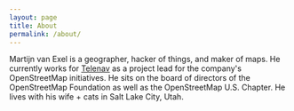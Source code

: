 ```yaml
---
layout: page
title: About
permalink: /about/
---
```


Martijn van Exel is a geographer, hacker of things, and maker of maps. He currently works for [Telenav](http://telenav.com) as a project lead for the company's OpenStreetMap initiatives. He sits on the board of directors of the  OpenStreetMap Foundation as well as the OpenStreetMap U.S. Chapter. He lives with his wife + cats in Salt Lake City, Utah.